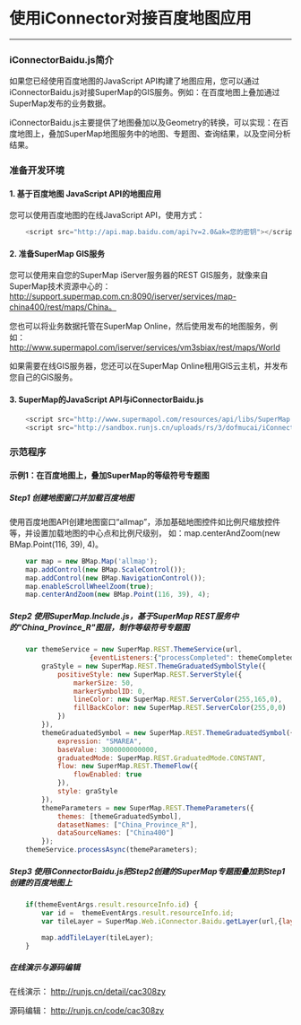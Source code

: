 ﻿# 使用iConnector对接百度地图应用
---
<!-- toc -->
### iConnectorBaidu.js简介

如果您已经使用百度地图的JavaScript API构建了地图应用，您可以通过iConnectorBaidu.js对接SuperMap的GIS服务。例如：在百度地图上叠加通过SuperMap发布的业务数据。

iConnectorBaidu.js主要提供了地图叠加以及Geometry的转换，可以实现：在百度地图上，叠加SuperMap地图服务中的地图、专题图、查询结果，以及空间分析结果。


### 准备开发环境

#### 1. 基于百度地图 JavaScript API的地图应用

您可以使用百度地图的在线JavaScript API，使用方式：

```JavaScript
	<script src="http://api.map.baidu.com/api?v=2.0&ak=您的密钥"></script>
```

#### 2. 准备SuperMap GIS服务

您可以使用来自您的SuperMap iServer服务器的REST GIS服务，就像来自SuperMap技术资源中心的：http://support.supermap.com.cn:8090/iserver/services/map-china400/rest/maps/China。

您也可以将业务数据托管在SuperMap Online，然后使用发布的地图服务，例如：http://www.supermapol.com/iserver/services/vm3sbiax/rest/maps/World

如果需要在线GIS服务器，您还可以在SuperMap Online租用GIS云主机，并发布您自己的GIS服务。

#### 3. SuperMap的JavaScript API与iConnectorBaidu.js

```JavaScript
	<script src="http://www.supermapol.com/resources/api/libs/SuperMap.Include.js"></script>
	<script src="http://sandbox.runjs.cn/uploads/rs/3/dofmucai/iConnectorBaidu.js"></script>
```

### 示范程序

#### 示例1：在百度地图上，叠加SuperMap的等级符号专题图

##### Step1 创建地图窗口并加载百度地图

使用百度地图API创建地图窗口“allmap”，添加基础地图控件如比例尺缩放控件等，并设置加载地图的中心点和比例尺级别，
如：map.centerAndZoom(new BMap.Point(116, 39), 4)。

```JavaScript
    var map = new BMap.Map('allmap');
    map.addControl(new BMap.ScaleControl());
    map.addControl(new BMap.NavigationControl());
    map.enableScrollWheelZoom(true);
    map.centerAndZoom(new BMap.Point(116, 39), 4);
```

##### Step2 使用SuperMap.Include.js，基于SuperMap REST服务中的"China_Province_R"图层，制作等级符号专题图
		
```JavaScript
	var themeService = new SuperMap.REST.ThemeService(url,
					{eventListeners:{"processCompleted": themeCompleted, "processFailed": themeFailed}}),
		graStyle = new SuperMap.REST.ThemeGraduatedSymbolStyle({
			positiveStyle: new SuperMap.REST.ServerStyle({
				markerSize: 50,
				markerSymbolID: 0,
				lineColor: new SuperMap.REST.ServerColor(255,165,0),
				fillBackColor: new SuperMap.REST.ServerColor(255,0,0)
			})
		}),
		themeGraduatedSymbol = new SuperMap.REST.ThemeGraduatedSymbol({
			expression: "SMAREA",
			baseValue: 3000000000000,
			graduatedMode: SuperMap.REST.GraduatedMode.CONSTANT,
			flow: new SuperMap.REST.ThemeFlow({
				flowEnabled: true
			}),
			style: graStyle
		}),
		themeParameters = new SuperMap.REST.ThemeParameters({
			themes: [themeGraduatedSymbol],
			datasetNames: ["China_Province_R"],
			dataSourceNames: ["China400"]
		});
	themeService.processAsync(themeParameters);
```

##### Step3 使用iConnectorBaidu.js把Step2创建的SuperMap专题图叠加到Step1创建的百度地图上
		
```JavaScript
	if(themeEventArgs.result.resourceInfo.id) {
		var id =  themeEventArgs.result.resourceInfo.id;
		var tileLayer = SuperMap.Web.iConnector.Baidu.getLayer(url,{layersID:id});

		map.addTileLayer(tileLayer);
	}
```

##### 在线演示与源码编辑

在线演示：
http://runjs.cn/detail/cac308zy

源码编辑：
http://runjs.cn/code/cac308zy

